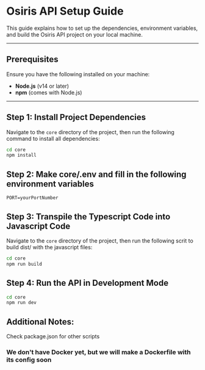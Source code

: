 # Osiris API Setup Guide

This guide explains how to set up the dependencies, environment variables, and build the Osiris API project on your local machine.

---

## Prerequisites

Ensure you have the following installed on your machine:

- **Node.js** (v14 or later)
- **npm** (comes with Node.js)

---

## Step 1: Install Project Dependencies

Navigate to the `core` directory of the project, then run the following command to install all dependencies:

```bash
cd core
npm install
```

## Step 2: Make core/.env and fill in the following environment variables
```env
PORT=yourPortNumber
```

## Step 3: Transpile the Typescript Code into Javascript Code

Navigate to the `core` directory of the project, then run the following scrit to build dist/ with the javascript files:
```bash
cd core
npm run build
```

## Step 4: Run the API in Development Mode
```bash
cd core
npm run dev
```

## Additional Notes:
Check package.json for other scripts
### We don't have Docker yet, but we will make a Dockerfile with its config soon
